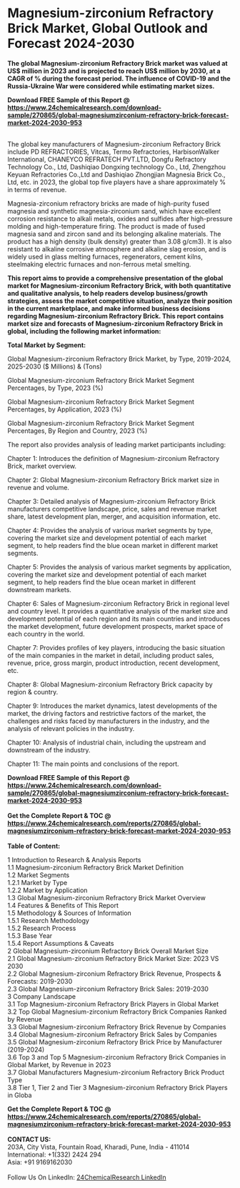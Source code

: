 <h1>Magnesium-zirconium Refractory Brick Market, Global Outlook and Forecast 2024-2030</h1><p><strong>The global Magnesium-zirconium Refractory Brick market was valued at US$ million in 2023 and is projected to reach US$ million by 2030, at a CAGR of % during the forecast period. The influence of COVID-19 and the Russia-Ukraine War were considered while estimating market sizes.</strong></p><p>
</p><p></p><div><b>Download FREE Sample of this Report @ 
            <a href="https://www.24chemicalresearch.com/download-sample/270865/global-magnesiumzirconium-refractory-brick-forecast-market-2024-2030-953">
            https://www.24chemicalresearch.com/download-sample/270865/global-magnesiumzirconium-refractory-brick-forecast-market-2024-2030-953</a></b></div><br><p>
The global key manufacturers of Magnesium-zirconium Refractory Brick include PD REFRACTORIES, Vitcas, Termo Refractories, HarbisonWalker International, CHANEYCO REFRATECH PVT.LTD, Dongfu Refractory Technology Co., Ltd, Dashiqiao Dongxing technology Co., Ltd, Zhengzhou Keyuan Refractories Co.,Ltd and Dashiqiao Zhongjian Magnesia Brick Co., Ltd, etc. in 2023, the global top five players have a share approximately % in terms of revenue.</p><p>
Magnesia-zirconium refractory bricks are made of high-purity fused magnesia and synthetic magnesia-zirconium sand, which have excellent corrosion resistance to alkali metals, oxides and sulfides after high-pressure molding and high-temperature firing. The product is made of fused magnesia sand and zircon sand and its belonging alkaline materials. The product has a high density (bulk density) greater than 3.08 g/cm3). It is also resistant to alkaline corrosive atmosphere and alkaline slag erosion, and is widely used in glass melting furnaces, regenerators, cement kilns, steelmaking electric furnaces and non-ferrous metal smelting.</p><p>
<strong>This report aims to provide a comprehensive presentation of the global market for Magnesium-zirconium Refractory Brick, with both quantitative and qualitative analysis, to help readers develop business/growth strategies, assess the market competitive situation, analyze their position in the current marketplace, and make informed business decisions regarding Magnesium-zirconium Refractory Brick. This report contains market size and forecasts of Magnesium-zirconium Refractory Brick in global, including the following market information:</strong></p><p>
</p><p>
<strong>Total Market by Segment:</strong></p><p>
Global Magnesium-zirconium Refractory Brick Market, by Type, 2019-2024, 2025-2030 ($ Millions) &amp; (Tons)</p><p>
Global Magnesium-zirconium Refractory Brick Market Segment Percentages, by Type, 2023 (%)</p><p>
</p><p>
Global Magnesium-zirconium Refractory Brick Market Segment Percentages, by Application, 2023 (%)</p><p>
</p><p>
Global Magnesium-zirconium Refractory Brick Market Segment Percentages, By Region and Country, 2023 (%)</p><p>
</p><p>
The report also provides analysis of leading market participants including:</p><p>
</p><p>
</p><p>
Chapter 1: Introduces the definition of Magnesium-zirconium Refractory Brick, market overview.</p><p>
Chapter 2: Global Magnesium-zirconium Refractory Brick market size in revenue and volume.</p><p>
Chapter 3: Detailed analysis of Magnesium-zirconium Refractory Brick manufacturers competitive landscape, price, sales and revenue market share, latest development plan, merger, and acquisition information, etc.</p><p>
Chapter 4: Provides the analysis of various market segments by type, covering the market size and development potential of each market segment, to help readers find the blue ocean market in different market segments.</p><p>
Chapter 5: Provides the analysis of various market segments by application, covering the market size and development potential of each market segment, to help readers find the blue ocean market in different downstream markets.</p><p>
Chapter 6: Sales of Magnesium-zirconium Refractory Brick in regional level and country level. It provides a quantitative analysis of the market size and development potential of each region and its main countries and introduces the market development, future development prospects, market space of each country in the world.</p><p>
Chapter 7: Provides profiles of key players, introducing the basic situation of the main companies in the market in detail, including product sales, revenue, price, gross margin, product introduction, recent development, etc.</p><p>
Chapter 8: Global Magnesium-zirconium Refractory Brick capacity by region &amp; country.</p><p>
Chapter 9: Introduces the market dynamics, latest developments of the market, the driving factors and restrictive factors of the market, the challenges and risks faced by manufacturers in the industry, and the analysis of relevant policies in the industry.</p><p>
Chapter 10: Analysis of industrial chain, including the upstream and downstream of the industry.</p><p>
Chapter 11: The main points and conclusions of the report.</p><div><b>Download FREE Sample of this Report @ 
            <a href="https://www.24chemicalresearch.com/download-sample/270865/global-magnesiumzirconium-refractory-brick-forecast-market-2024-2030-953">
            https://www.24chemicalresearch.com/download-sample/270865/global-magnesiumzirconium-refractory-brick-forecast-market-2024-2030-953</a></b></div><br><div><b>Get the Complete Report & TOC @ 
            <a href="https://www.24chemicalresearch.com/reports/270865/global-magnesiumzirconium-refractory-brick-forecast-market-2024-2030-953">
            https://www.24chemicalresearch.com/reports/270865/global-magnesiumzirconium-refractory-brick-forecast-market-2024-2030-953</a></b></div><br>
            <b>Table of Content:</b><p>1 Introduction to Research & Analysis Reports<br />
    1.1 Magnesium-zirconium Refractory Brick Market Definition<br />
    1.2 Market Segments<br />
        1.2.1 Market by Type<br />
        1.2.2 Market by Application<br />
    1.3 Global Magnesium-zirconium Refractory Brick Market Overview<br />
    1.4 Features & Benefits of This Report<br />
    1.5 Methodology & Sources of Information<br />
        1.5.1 Research Methodology<br />
        1.5.2 Research Process<br />
        1.5.3 Base Year<br />
        1.5.4 Report Assumptions & Caveats<br />
2 Global Magnesium-zirconium Refractory Brick Overall Market Size<br />
    2.1 Global Magnesium-zirconium Refractory Brick Market Size: 2023 VS 2030<br />
    2.2 Global Magnesium-zirconium Refractory Brick Revenue, Prospects & Forecasts: 2019-2030<br />
    2.3 Global Magnesium-zirconium Refractory Brick Sales: 2019-2030<br />
3 Company Landscape<br />
    3.1 Top Magnesium-zirconium Refractory Brick Players in Global Market<br />
    3.2 Top Global Magnesium-zirconium Refractory Brick Companies Ranked by Revenue<br />
    3.3 Global Magnesium-zirconium Refractory Brick Revenue by Companies<br />
    3.4 Global Magnesium-zirconium Refractory Brick Sales by Companies<br />
    3.5 Global Magnesium-zirconium Refractory Brick Price by Manufacturer (2019-2024)<br />
    3.6 Top 3 and Top 5 Magnesium-zirconium Refractory Brick Companies in Global Market, by Revenue in 2023<br />
    3.7 Global Manufacturers Magnesium-zirconium Refractory Brick Product Type<br />
    3.8 Tier 1, Tier 2 and Tier 3 Magnesium-zirconium Refractory Brick Players in Globa</p><div><b>Get the Complete Report & TOC @ 
            <a href="https://www.24chemicalresearch.com/reports/270865/global-magnesiumzirconium-refractory-brick-forecast-market-2024-2030-953">
            https://www.24chemicalresearch.com/reports/270865/global-magnesiumzirconium-refractory-brick-forecast-market-2024-2030-953</a></b></div><br><b>CONTACT US:</b><br>
            203A, City Vista, Fountain Road, Kharadi, Pune, India - 411014<br>
            International: +1(332) 2424 294<br>
            Asia: +91 9169162030 <br><br>
            Follow Us On LinkedIn: <a href="https://www.linkedin.com/company/24chemicalresearch/">24ChemicalResearch LinkedIn</a>